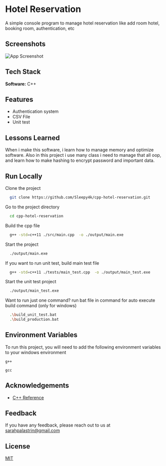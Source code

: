 # Hotel Reservation

A simple console program to manage hotel reservation like add room hotel, booking room, authentication, etc

## Screenshots  

![App Screenshot](https://cdn.discordapp.com/attachments/790590809169723392/1159652160657698866/image.png?ex=6531cd3c&is=651f583c&hm=2d2d2bed9d3baaa2b5646f49df8f7e33372ef3b0a3bea57bf54128347bbc86ef&)

## Tech Stack  

**Software:** C++

## Features  

- Authentication system
- CSV File
- Unit test

## Lessons Learned  

When i make this software, i learn how to manage memory and optimize software.
Also in this project i use many class i need to manage that all oop,
and learn how to make hashing to encrypt password and important data.

## Run Locally  

Clone the project  

~~~bash  
  git clone https://github.com/Sleepy4k/cpp-hotel-reservation.git
~~~

Go to the project directory  

~~~bash  
  cd cpp-hotel-reservation
~~~

Build the cpp file

~~~bash  
  g++ -std=c++11 ./src/main.cpp  -o ./output/main.exe
~~~

Start the project

~~~bash  
  ./output/main.exe
~~~

If you want to run unit test, build main test file

~~~bash  
  g++ -std=c++11 ./tests/main_test.cpp  -o ./output/main_test.exe
~~~

Start the unit test project

~~~bash  
  ./output/main_test.exe
~~~

Want to run just one command?
run bat file in command for auto execute build command (only for windows)

~~~bash  
  .\build_unit_test.bat
  .\build_production.bat
~~~

## Environment Variables  

To run this project, you will need to add the following environment variables to your windows environment

`g++`

`gcc`

## Acknowledgements  

- [C++ Reference](https://cplusplus.com/reference)

## Feedback  

If you have any feedback, please reach out to us at <sarahpalastrin@gmail.com>

## License  

[MIT](https://github.com/Sleepy4k/cpp-hotel-reservation.git/blob/main/LICENSE)
